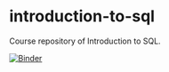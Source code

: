 # introduction-to-sql

Course repository of Introduction to SQL.

[![Binder](https://mybinder.org/badge_logo.svg)](https://mybinder.org/v2/gh/yaojenkuo/introduction-to-sql/master)